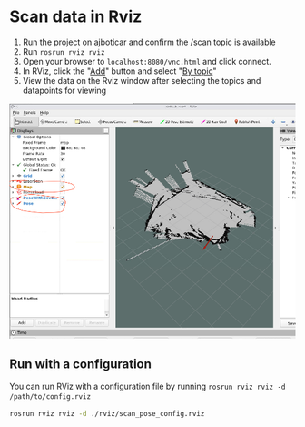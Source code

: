 # Scan data in Rviz


1. Run the project on ajboticar and confirm the /scan topic is available
2. Run `rosrun rviz rviz`
3. Open your browser to `localhost:8080/vnc.html` and click connect.
4. In RViz, click the "[Add](./images/rviz_add.png)" button and select "[By topic](./images/rviz_add_topic.png)"
5. View the data on the Rviz window after selecting the topics and datapoints for viewing

![View Scan Data in Rviz](./images/rviz_view_data.png)

## Run with a configuration

You can run RViz with a configuration file by running `rosrun rviz rviz -d /path/to/config.rviz`

```bash
rosrun rviz rviz -d ./rviz/scan_pose_config.rviz
```